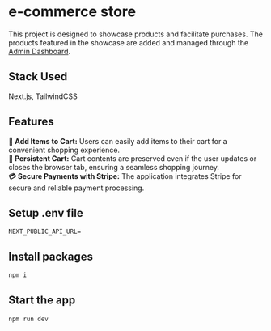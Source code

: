 # e-commerce store
This project is designed to showcase products and facilitate purchases. The products featured in the showcase are added and managed through the [Admin Dashboard](https://github.com/Lipeall/admin-dashboard).

## Stack Used
Next.js, TailwindCSS

## Features
<p>
    <strong>🛒 Add Items to Cart:</strong> Users can easily add items to their cart for a convenient shopping experience.<br>
    <strong>🔄 Persistent Cart:</strong> Cart contents are preserved even if the user updates or closes the browser tab, ensuring a seamless shopping journey.<br>
    <strong>💳 Secure Payments with Stripe:</strong> The application integrates Stripe for secure and reliable payment processing.<br>
</p>

## Setup .env file
```env
NEXT_PUBLIC_API_URL=
```

## Install packages

```bash
npm i
```
    
## Start the app

```bash
npm run dev
```
    
    
